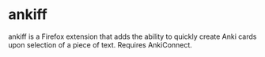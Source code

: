 # ankiff
ankiff is a Firefox extension that adds the ability to quickly create Anki cards upon selection of a piece of text. Requires AnkiConnect.

